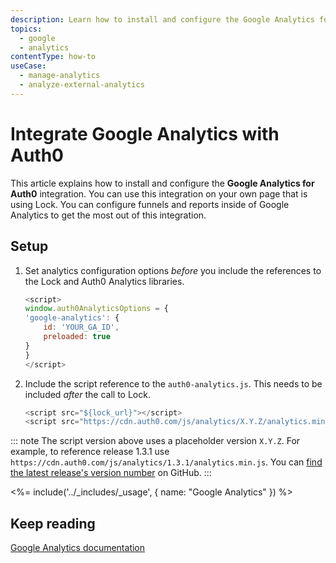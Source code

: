 ```yaml
---
description: Learn how to install and configure the Google Analytics for Auth0 integration.
topics:
  - google
  - analytics
contentType: how-to
useCase:
  - manage-analytics
  - analyze-external-analytics
---
```

# Integrate Google Analytics with Auth0

This article explains how to install and configure the **Google Analytics for Auth0** integration. You can use this integration on your own page that is using Lock. You can configure funnels and reports inside of Google Analytics to get the most out of this integration.

## Setup

1. Set analytics configuration options *before* you include the references to the Lock and Auth0 Analytics libraries.

    ```javascript
    <script>
    window.auth0AnalyticsOptions = {
    'google-analytics': {
        id: 'YOUR_GA_ID',
        preloaded: true
    }
    }
    </script>
    ```

2. Include the script reference to the `auth0-analytics.js`. This needs to be included *after* the call to Lock.

    ```javascript
    <script src="${lock_url}"></script>
    <script src="https://cdn.auth0.com/js/analytics/X.Y.Z/analytics.min.js"></script>
    ```

::: note
The script version above uses a placeholder version `X.Y.Z`. For example, to reference release 1.3.1 use `https://cdn.auth0.com/js/analytics/1.3.1/analytics.min.js`. You can [find the latest release's version number](https://github.com/auth0/auth0-analytics.js/releases/) on GitHub.
:::

<%= include('../_includes/_usage', { name: "Google Analytics" }) %>

## Keep reading

[Google Analytics documentation](https://support.google.com/analytics)
